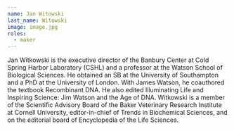 ```yaml
---
name: Jan Witowski
last_name: Witowski
image: image.jpg
roles:
  - maker
---
```

Jan Witkowski is the executive director of the Banbury Center at Cold Spring Harbor Laboratory (CSHL) and a professor at the Watson School of Biological Sciences. He obtained an SB at the University of Southampton and a PhD at the University of London. With James Watson, he coauthored the textbook Recombinant DNA. He also edited Illuminating Life and Inspiring Science: Jim Watson and the Age of DNA. Witkowski is a member of the Scientific Advisory Board of the Baker Veterinary Research Institute at Cornell University, editor-in-chief of Trends in Biochemical Sciences, and on the editorial board of Encyclopedia of the Life Sciences.
